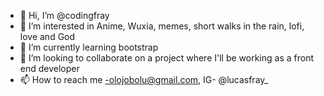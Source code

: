 - 👋 Hi, I’m @codingfray
- 👀 I’m interested in Anime, Wuxia, memes, short walks in the rain, lofi, love and God
- 🌱 I’m currently learning bootstrap
- 💞️ I’m looking to collaborate on a project where I'll be working as a front end developer
- 📫 How to reach me -olojobolu@gmail.com, IG- @lucasfray_

<!---
codingfray/codingfray is a ✨ special ✨ repository because its `README.md` (this file) appears on your GitHub profile.
You can click the Preview link to take a look at your changes.
--->
